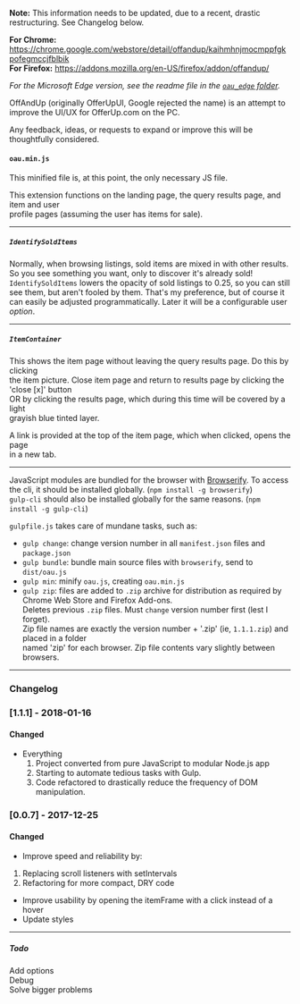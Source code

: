 **Note:** This information needs to be updated, due to a recent, drastic restructuring. See Changelog below.  

**For Chrome:** https://chrome.google.com/webstore/detail/offandup/kaihmhnjmocmppfgkpofegmccjfblbik  
**For Firefox:** https://addons.mozilla.org/en-US/firefox/addon/offandup/  

*For the Microsoft Edge version, see the readme file in the [`oau_edge` folder](https://github.com/bnoden/OffAndUp/tree/master/oau_edge).*  

OffAndUp (originally OfferUpUI, Google rejected the name) is an attempt to improve the UI/UX
for OfferUp.com on the PC.  

Any feedback, ideas, or requests to expand or improve this will be thoughtfully considered.  

#### `oau.min.js`  
This minified file is, at this point, the only necessary JS file.  

This extension functions on the landing page, the query results page, and item and user  
profile pages (assuming the user has items for sale).
___  

##### `IdentifySoldItems`  
Normally, when browsing listings, sold items are mixed in with other results.
So you see something you want, only to discover it's already sold!  
`IdentifySoldItems` lowers the opacity of sold listings to 0.25, so you can still
see them, but aren't fooled by them. That's my preference, but of course it can easily
be adjusted programmatically. Later it will be a configurable user *option*.
___  

##### `ItemContainer`  
This shows the item page without leaving the query results page.  Do this by clicking    
the item picture. Close item page and return to results page by clicking the 'close [x]' button  
OR by clicking the results page, which during this time will be covered by a light  
grayish blue tinted layer.  

A link is provided at the top of the item page, which when clicked, opens the page  
in a new tab.  
___  
JavaScript modules are bundled for the browser with [Browserify](https://github.com/browserify/browserify). To access the cli,
it should be installed globally. (`npm install -g browserify`)  
`gulp-cli` should also be installed globally for the same reasons. (`npm install -g gulp-cli`)  

`gulpfile.js` takes care of mundane tasks, such as:  
* `gulp change`: change version number in all `manifest.json` files and `package.json`  
* `gulp bundle`: bundle main source files with `browserify`, send to `dist/oau.js`
* `gulp min`: minify `oau.js`, creating `oau.min.js`
* `gulp zip`: files are added to `.zip` archive for distribution as required by Chrome Web Store and Firefox Add-ons.  
                Deletes previous `.zip` files. Must `change` version number first (lest I forget).  
                Zip file names are exactly the version number + '.zip' (ie, `1.1.1.zip`) and placed in a folder  
                named 'zip' for each browser. Zip file contents vary slightly between browsers.  

___  
### Changelog  

### [1.1.1] - 2018-01-16  
#### Changed  
- Everything
  1. Project converted from pure JavaScript to modular Node.js app
  2. Starting to automate tedious tasks with Gulp.
  3. Code refactored to drastically reduce the frequency of DOM manipulation.

### [0.0.7] - 2017-12-25  
#### Changed  
- Improve speed and reliability by:
 1. Replacing scroll listeners with setIntervals
 2. Refactoring for more compact, DRY code

- Improve usability by opening the itemFrame with a click instead of a hover  
- Update styles   
___  

##### Todo  
Add options  
Debug  
Solve bigger problems  
